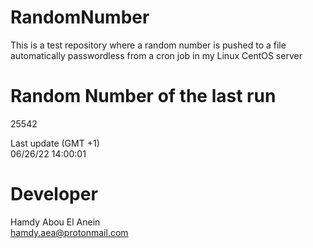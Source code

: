 # RandomNumber    
This is a test repository where a random number is pushed to a file automatically passwordless from a cron job in my Linux CentOS server    
# Random Number of the last run   
25542
      
Last update (GMT +1)    
06/26/22 14:00:01
# Developer    
Hamdy Abou El Anein   
hamdy.aea@protonmail.com
